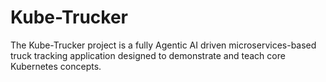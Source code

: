 # Kube-Trucker
The Kube-Trucker project is a fully Agentic AI driven microservices-based truck tracking application designed to demonstrate and teach core Kubernetes concepts.
